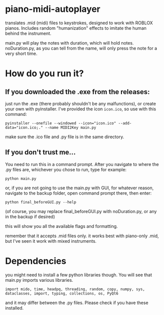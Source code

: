 # piano-midi-autoplayer
translates .mid (midi) files to keystrokes, designed to work with ROBLOX pianos. Includes random "humanization" effects to imitate the human behind the instrument.

main.py will play the notes with duration, which will hold notes.
noDuration.py, as you can tell from the name, will only press the note for a very short time.
# How do you run it?
## If you downloaded the .exe from the releases:
just run the .exe (there probably shouldn't be any malfunctions), or create your own with pyinstaller. I've provided the icon `icon.ico`, so use with this command:

    pyinstaller --onefile --windowed --icon="icon.ico" --add-data="icon.ico;." --name MIDI2Key main.py

  make sure the .ico file and .py file is in the same directory.

## If you don't trust me...
You need to run this in a command prompt. After you navigate to where the .py files are, whichever you chose to run, type for example:

    python main.py
  or, if you are not going to use the main.py with GUI, for whatever reason, navigate to the backup folder, open command prompt there, then enter:

    python final_beforeGUI.py --help

  (of course, you may replace final_beforeGUI.py with noDuration.py, or any in the backup if desired)

this will show you all the available flags and formatting.

remember that it accepts .mid files only. it works best with piano-only .mid, but I've seen it work with mixed instruments.

# Dependencies
you might need to install a few python libraries though. You will see that main.py imports various libraries.

    import mido, time, headpq, threading, random, copy, numpy, sys, dataclasses, import, typing, collections, os, PyQt6  

and it may differ between the .py files. Please check if you have these installed.
